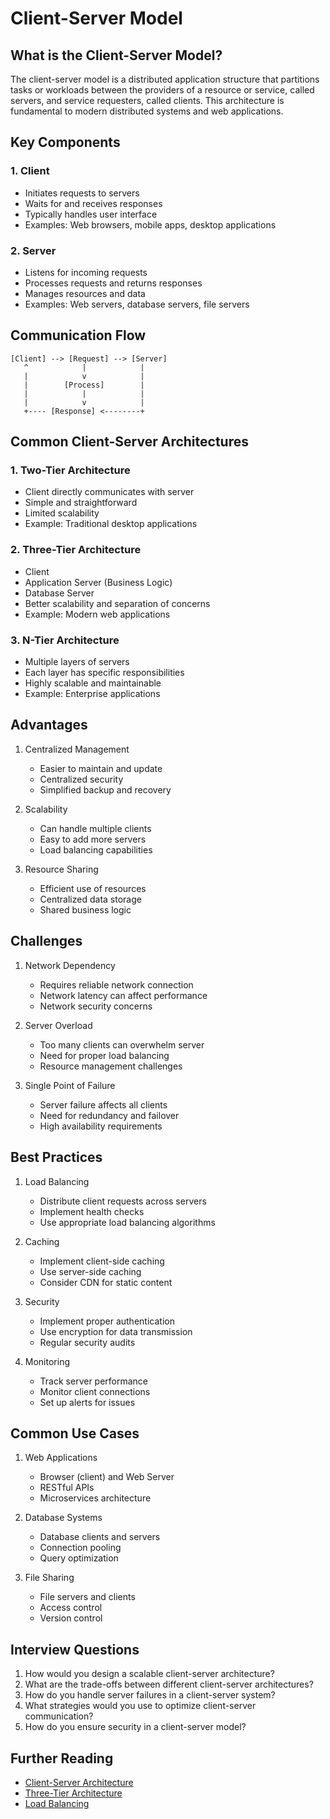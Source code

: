 # Client-Server Model

## What is the Client-Server Model?

The client-server model is a distributed application structure that partitions tasks or workloads between the providers of a resource or service, called servers, and service requesters, called clients. This architecture is fundamental to modern distributed systems and web applications.

## Key Components

### 1. Client

- Initiates requests to servers
- Waits for and receives responses
- Typically handles user interface
- Examples: Web browsers, mobile apps, desktop applications

### 2. Server

- Listens for incoming requests
- Processes requests and returns responses
- Manages resources and data
- Examples: Web servers, database servers, file servers

## Communication Flow

```
[Client] --> [Request] --> [Server]
   ^            |            |
   |            v            |
   |        [Process]        |
   |            |            |
   |            v            |
   +---- [Response] <--------+
```

## Common Client-Server Architectures

### 1. Two-Tier Architecture

- Client directly communicates with server
- Simple and straightforward
- Limited scalability
- Example: Traditional desktop applications

### 2. Three-Tier Architecture

- Client
- Application Server (Business Logic)
- Database Server
- Better scalability and separation of concerns
- Example: Modern web applications

### 3. N-Tier Architecture

- Multiple layers of servers
- Each layer has specific responsibilities
- Highly scalable and maintainable
- Example: Enterprise applications

## Advantages

1. Centralized Management

   - Easier to maintain and update
   - Centralized security
   - Simplified backup and recovery

2. Scalability

   - Can handle multiple clients
   - Easy to add more servers
   - Load balancing capabilities

3. Resource Sharing
   - Efficient use of resources
   - Centralized data storage
   - Shared business logic

## Challenges

1. Network Dependency

   - Requires reliable network connection
   - Network latency can affect performance
   - Network security concerns

2. Server Overload

   - Too many clients can overwhelm server
   - Need for proper load balancing
   - Resource management challenges

3. Single Point of Failure
   - Server failure affects all clients
   - Need for redundancy and failover
   - High availability requirements

## Best Practices

1. Load Balancing

   - Distribute client requests across servers
   - Implement health checks
   - Use appropriate load balancing algorithms

2. Caching

   - Implement client-side caching
   - Use server-side caching
   - Consider CDN for static content

3. Security

   - Implement proper authentication
   - Use encryption for data transmission
   - Regular security audits

4. Monitoring
   - Track server performance
   - Monitor client connections
   - Set up alerts for issues

## Common Use Cases

1. Web Applications

   - Browser (client) and Web Server
   - RESTful APIs
   - Microservices architecture

2. Database Systems

   - Database clients and servers
   - Connection pooling
   - Query optimization

3. File Sharing
   - File servers and clients
   - Access control
   - Version control

## Interview Questions

1. How would you design a scalable client-server architecture?
2. What are the trade-offs between different client-server architectures?
3. How do you handle server failures in a client-server system?
4. What strategies would you use to optimize client-server communication?
5. How do you ensure security in a client-server model?

## Further Reading

- [Client-Server Architecture](https://en.wikipedia.org/wiki/Client%E2%80%93server_model)
- [Three-Tier Architecture](https://en.wikipedia.org/wiki/Multitier_architecture)
- [Load Balancing](<https://en.wikipedia.org/wiki/Load_balancing_(computing)>)
